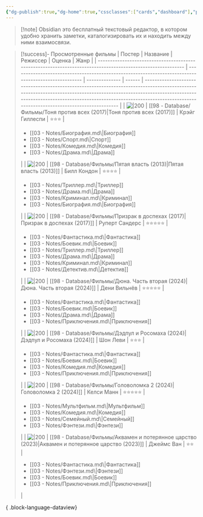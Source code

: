 ```yaml
---
{"dg-publish":true,"dg-home":true,"cssclasses":["cards","dashboard"],"permalink":"/obsidian-start/obsidian-learning-digital-garden/","tags":["gardenEntry"],"dgPassFrontmatter":true}
---
```


>[!note] Obsidian это бесплатный текстовый редактор, в котором удобно хранить заметки, каталогизировать их и находить между ними взаимосвязи.

>[!success]- Просмотренные фильмы
> | Постер                                                                                                      | Название                                                                                             | Режиссер       | Оценка | Жанр                                                                                                                                                                                                                                                                                  |
> | ----------------------------------------------------------------------------------------------------------- | ---------------------------------------------------------------------------------------------------- | -------------- | ------ | ------------------------------------------------------------------------------------------------------------------------------------------------------------------------------------------------------------------------------------------------------------------------------------- |
> | ![\|200](https://image.openmoviedb.com/kinopoisk-images/1777765/de8ca220-f84e-4a38-8399-0c1935dcf179/orig)  | [[98 - Database/Фильмы/Тоня против всех (2017)\|Тоня против всех (2017)]]                         | Крэйг Гиллеспи | ⭐⭐⭐    | <ul><li>[[03 - Notes/Биография.md\\|Биография]]</li><li>[[03 - Notes/Спорт.md\\|Спорт]]</li><li>[[03 - Notes/Комедия.md\\|Комедия]]</li><li>[[03 - Notes/Драма.md\\|Драма]]</li></ul>                                                                                                 |
> | ![\|200](https://image.openmoviedb.com/kinopoisk-images/6201401/dfcff69e-2ee1-4eb9-bfb2-da1b8a7d1b97/orig)  | [[98 - Database/Фильмы/Пятая власть (2013)\|Пятая власть (2013)]]                                 | Билл Кондон    | ⭐⭐⭐⭐   | <ul><li>[[03 - Notes/Триллер.md\\|Триллер]]</li><li>[[03 - Notes/Драма.md\\|Драма]]</li><li>[[03 - Notes/Криминал.md\\|Криминал]]</li><li>[[03 - Notes/Биография.md\\|Биография]]</li></ul>                                                                                           |
> | ![\|200](https://image.openmoviedb.com/kinopoisk-images/4486454/3788c5c3-106d-4502-8f4d-6f1083cf3556/orig)  | [[98 - Database/Фильмы/Призрак в доспехах (2017)\|Призрак в доспехах (2017)]]                     | Руперт Сандерс | ⭐⭐⭐⭐⭐  | <ul><li>[[03 - Notes/Фантастика.md\\|Фантастика]]</li><li>[[03 - Notes/Боевик.md\\|Боевик]]</li><li>[[03 - Notes/Триллер.md\\|Триллер]]</li><li>[[03 - Notes/Драма.md\\|Драма]]</li><li>[[03 - Notes/Криминал.md\\|Криминал]]</li><li>[[03 - Notes/Детектив.md\\|Детектив]]</li></ul> |
> | ![\|200](https://image.openmoviedb.com/kinopoisk-images/9784475/0c67265b-6631-4e25-b89c-3ddf4e5a1ee7/orig)  | [[98 - Database/Фильмы/Дюна. Часть вторая (2024)\|Дюна. Часть вторая (2024)]]                     | Дени Вильнёв   | ⭐⭐⭐⭐⭐  | <ul><li>[[03 - Notes/Фантастика.md\\|Фантастика]]</li><li>[[03 - Notes/Боевик.md\\|Боевик]]</li><li>[[03 - Notes/Драма.md\\|Драма]]</li><li>[[03 - Notes/Приключения.md\\|Приключения]]</li></ul>                                                                                     |
> | ![\|200](https://image.openmoviedb.com/kinopoisk-images/10592371/35df2d41-69ee-42d2-a029-41fa52b03cc7/orig) | [[98 - Database/Фильмы/Дэдпул и Росомаха (2024)\|Дэдпул и Росомаха (2024)]]                       | Шон Леви       | ⭐⭐⭐    | <ul><li>[[03 - Notes/Фантастика.md\\|Фантастика]]</li><li>[[03 - Notes/Боевик.md\\|Боевик]]</li><li>[[03 - Notes/Комедия.md\\|Комедия]]</li><li>[[03 - Notes/Приключения.md\\|Приключения]]</li></ul>                                                                                 |
> | ![\|200](https://image.openmoviedb.com/kinopoisk-images/4486454/c0a739ce-0db7-4d4e-9fb3-30bb949e290a/orig)  | [[98 - Database/Фильмы/Головоломка 2 (2024)\|Головоломка 2 (2024)]]                               | Келси Манн     | ⭐⭐⭐⭐⭐  | <ul><li>[[03 - Notes/Мультфильм.md\\|Мультфильм]]</li><li>[[03 - Notes/Комедия.md\\|Комедия]]</li><li>[[03 - Notes/Семейный.md\\|Семейный]]</li><li>[[03 - Notes/Фэнтези.md\\|Фэнтези]]</li></ul>                                                                                     |
> | ![\|200](https://image.openmoviedb.com/kinopoisk-images/10835644/cfad55ef-5b52-4ac8-b276-2ba61768801e/orig) | [[98 - Database/Фильмы/Аквамен и потерянное царство (2023)\|Аквамен и потерянное царство (2023)]] | Джеймс Ван     | ⭐⭐     | <ul><li>[[03 - Notes/Фантастика.md\\|Фантастика]]</li><li>[[03 - Notes/Фэнтези.md\\|Фэнтези]]</li><li>[[03 - Notes/Боевик.md\\|Боевик]]</li><li>[[03 - Notes/Приключения.md\\|Приключения]]</li></ul>                                                                                 |
> 
{ .block-language-dataview}